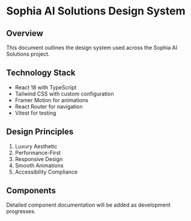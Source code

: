 # Sophia AI Solutions Design System

## Overview

This document outlines the design system used across the Sophia AI Solutions project.

## Technology Stack

- React 18 with TypeScript
- Tailwind CSS with custom configuration
- Framer Motion for animations
- React Router for navigation
- Vitest for testing

## Design Principles

1. Luxury Aesthetic
2. Performance-First
3. Responsive Design
4. Smooth Animations
5. Accessibility Compliance

## Components

Detailed component documentation will be added as development progresses.
